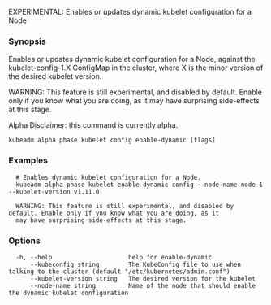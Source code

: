 
EXPERIMENTAL: Enables or updates dynamic kubelet configuration for a Node

### Synopsis

Enables or updates dynamic kubelet configuration for a Node, against the kubelet-config-1.X ConfigMap in the cluster, where X is the minor version of the desired kubelet version. 

WARNING: This feature is still experimental, and disabled by default. Enable only if you know what you are doing, as it may have surprising side-effects at this stage. 

Alpha Disclaimer: this command is currently alpha.

```
kubeadm alpha phase kubelet config enable-dynamic [flags]
```

### Examples

```
  # Enables dynamic kubelet configuration for a Node.
  kubeadm alpha phase kubelet enable-dynamic-config --node-name node-1 --kubelet-version v1.11.0
  
  WARNING: This feature is still experimental, and disabled by default. Enable only if you know what you are doing, as it
  may have surprising side-effects at this stage.
```

### Options

```
  -h, --help                     help for enable-dynamic
      --kubeconfig string        The KubeConfig file to use when talking to the cluster (default "/etc/kubernetes/admin.conf")
      --kubelet-version string   The desired version for the kubelet
      --node-name string         Name of the node that should enable the dynamic kubelet configuration
```

